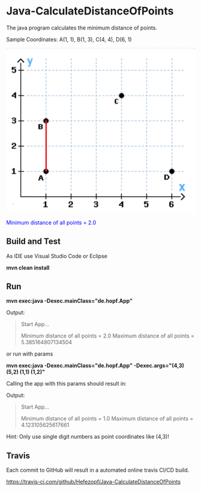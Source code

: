 # Java-CalculateDistanceOfPoints

The java program calculates the minimum distance of points.

Sample Coordinates: A(1, 1), B(1, 3), C(4, 4), D(6, 1) 

![Coordinates](src/main/resources/Coordinates.png "Coordinates")

<span style="color:blue">Minimum distance of all points = 2.0</span>


## Build and Test

As IDE use Visual Studio Code or Eclipse

**mvn clean install**


## Run

**mvn exec:java -Dexec.mainClass="de.hopf.App"**

Output:

>Start App...
>
>Minimum distance of all points = 2.0
>Maximum distance of all points = 5.385164807134504

or run with params

**mvn exec:java -Dexec.mainClass="de.hopf.App" -Dexec.args="(4,3) (5,2) (1,1) (1,2)"**

Calling the app with this params should result in:
 
Output:

>Start App...
>
>Minimum distance of all points = 1.0
>Maximum distance of all points = 4.123105625617661

Hint: Only use single digit numbers as point coordinates like (4,3)!


## Travis

Each commit to GitHub will result in a automated online travis CI/CD build.

https://travis-ci.com/github/Hefezopf/Java-CalculateDistanceOfPoints

